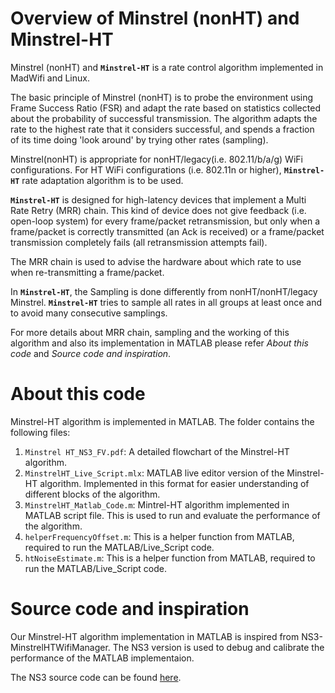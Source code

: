 # Overview of Minstrel (nonHT) and Minstrel-HT
 Minstrel (nonHT) and **`Minstrel-HT`** is a rate control algorithm implemented in MadWifi and Linux. 

 The basic principle of  Minstrel (nonHT) is to probe the environment using Frame Success Ratio (FSR) and adapt the rate based on statistics collected about the probability of successful transmission. The algorithm adapts the rate to the highest rate that it considers successful, and spends a fraction of its time doing 'look around' by trying other rates (sampling). 

 Minstrel(nonHT) is appropriate for nonHT/legacy(i.e. 802.11/b/a/g) WiFi configurations. For HT WiFi configurations (i.e. 802.11n or higher), **`Minstrel-HT`** rate adaptation algorithm is to be used. 

 **`Minstrel-HT`** is designed for high-latency devices that implement a Multi Rate Retry (MRR) chain. This kind of device does not give feedback (i.e. open-loop system) for every frame/packet retransmission, but only when a frame/packet is correctly transmitted (an Ack is received) or a frame/packet transmission completely fails (all retransmission attempts fail). 
 
 The MRR chain is used to advise the hardware about which rate to use when re-transmitting a frame/packet. 
 
 In **`Minstrel-HT`**, the Sampling is done differently from nonHT/nonHT/legacy Minstrel. **`Minstrel-HT`** tries to sample all rates in all groups at least once and to avoid many  consecutive samplings. 

 For more details about MRR chain, sampling and the working of this algorithm and also its implementation in MATLAB please refer _About this code_ and _Source code and inspiration_.

# About this code
Minstrel-HT algorithm is implemented in MATLAB. The folder contains the following files:
1. `Minstrel HT_NS3_FV.pdf`: A detailed flowchart of the Minstrel-HT algorithm.
2. `MinstrelHT_Live_Script.mlx`: MATLAB live editor version of the Minstrel-HT algorithm. Implemented in this format for easier understanding of different blocks of the algorithm. 
3. `MinstrelHT_Matlab_Code.m`: Mintrel-HT algorithm implemented in MATLAB script file. This is used to run and evaluate the performance of the algorithm.
4. `helperFrequencyOffset.m`: This is a helper function from MATLAB, required to run the MATLAB/Live_Script code.
5. `htNoiseEstimate.m`: This is a helper function from MATLAB, required to run the MATLAB/Live_Script code.

# Source code and inspiration
Our Minstrel-HT algorithm implementation in MATLAB is inspired from NS3-MinstrelHTWifiManager. The NS3 version is used to debug and calibrate the performance of the MATLAB implementaion.

The NS3 source code can be found [here](https://www.nsnam.org/doxygen/classns3_1_1_minstrel_ht_wifi_manager.html). 

   